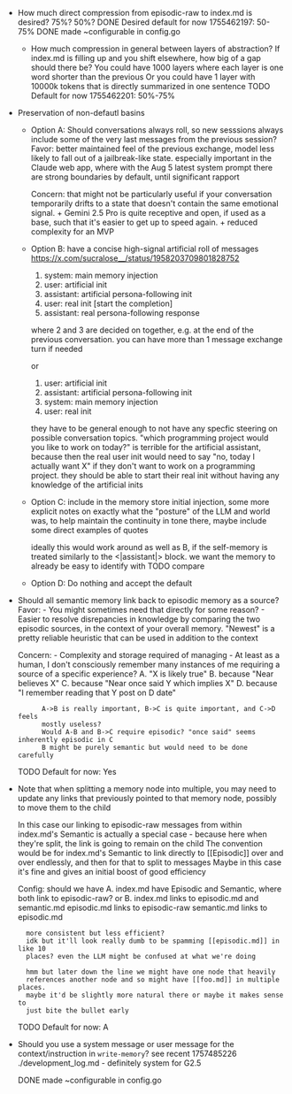 - How much direct compression from episodic-raw to index.md is desired? 75%? 50%?
	DONE Desired default for now 1755462197: 50-75%
		DONE made ~configurable in config.go

	- How much compression in general between layers of abstraction? If index.md
	is filling up and you shift elsewhere, how big of a gap should there be? You
	could have 1000 layers where each layer is one word shorter than the
	previous
	Or you could have 1 layer with 10000k tokens that is directly summarized in
	one sentence
		TODO Default for now 1755462201: 50%-75%

- Preservation of non-defautl basins
	- Option A: Should conversations always roll, so new sesssions always
	include some of the very last messages from the previous session?
		Favor: better maintained feel of the previous exchange, model less likely to
		fall out of a jailbreak-like state. especially important in the Claude
		web app, where with the Aug 5 latest system prompt there are strong
		boundaries by default, until significant rapport

		Concern: that might not be particularly useful if your conversation
		temporarily drifts to a state that doesn't contain the same emotional
		signal. + Gemini 2.5 Pro is quite receptive and open, if used as a base,
		such that it's easier to get up to speed again. + reduced complexity for an
		MVP

	- Option B: have a concise high-signal artificial roll of messages
		https://x.com/sucralose__/status/1958203709801828752

		1. system: main memory injection
		2. user: artificial init
		3. assistant: artificial persona-following init
		4. user: real init
		[start the completion]
		5. assistant: real persona-following response

		where 2 and 3 are decided on together, e.g. at the end of the previous
		conversation. you can have more than 1 message exchange turn if needed

		or
		1. user: artificial init
		2. assistant: artificial persona-following init
		3. system: main memory injection
		4. user: real init

		they have to be general enough to not have any specfic steering on
		possible conversation topics. "which programming project would you like
		to work on today?" is terrible for the artificial assistant, because
		then the real user init would need to say "no, today I actually want X"
		if they don't want to work on a programming project. they should be able
		to start their real init without having any knowledge of the artificial
		inits

	- Option C: include in the memory store initial injection, some more
		explicit notes on exactly what the "posture" of the LLM and world was,
		to help maintain the continuity in tone
		there, maybe include some direct examples of quotes

		ideally this would work around as well as B, if the self-memory is
		treated similarly to the <|assistant|> block. we want the memory to
		already be easy to identify with
		TODO compare

	- Option D: Do nothing and accept the default

- Should all semantic memory link back to episodic memory as a source?
	Favor:
		- You might sometimes need that directly for some reason?
		- Easier to resolve disrepancies in knowledge by comparing the two
		episodic sources, in the context of your overall memory. "Newest" is a
		pretty reliable heuristic that can be used in addition to the context

	Concern:
		- Complexity and storage required of managing
		- At least as a human, I don't consciously remember many instances of me
		requiring a source of a specific experience?
			A. "X is likely true"
			B. because "Near believes X"
			C. because "Near once said Y which implies X"
			D. because "I remember reading that Y post on D date"

			A->B is really important, B->C is quite important, and C->D feels
			mostly useless?
			Would A-B and B->C require episodic? "once said" seems inherently episodic in C
			B might be purely semantic but would need to be done carefully

	TODO Default for now: Yes

- Note that when splitting a memory node into multiple, you may need to update
	any links that previously pointed to that memory node, possibly to move them to
	the child

	In this case our linking to episodic-raw messages from within index.md's
	Semantic is actually a special case - because here when they're split, the
	link is going to remain on the child
		The convention would be for index.md's Semantic to link directly to
		[[Episodic]] over and over endlessly, and then for that to split to
		messages
		Maybe in this case it's fine and gives an initial boost of good
		efficiency

	Config: should we have
	A. index.md have Episodic and Semantic, where both link to episodic-raw?
	or
	B.
		index.md links to episodic.md and semantic.md
		episodic.md links to episodic-raw
		semantic.md links to episodic.md

		more consistent but less efficient?
		idk but it'll look really dumb to be spamming [[episodic.md]] in like 10
		places? even the LLM might be confused at what we're doing

		hmm but later down the line we might have one node that heavily
		references another node and so might have [[foo.md]] in multiple places.
		maybe it'd be slightly more natural there or maybe it makes sense to
		just bite the bullet early

	TODO Default for now: A

- Should you use a system message or user message for the context/instruction
	in `write-memory`?
	see recent 1757485226 ./development_log.md - definitely system for G2.5

	DONE made ~configurable in config.go
